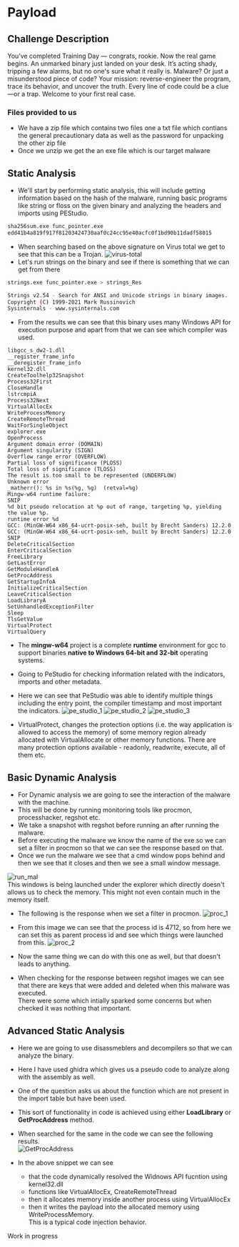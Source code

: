# Payload

## Challenge Description
You’ve completed Training Day — congrats, rookie. Now the real game begins. An unmarked binary just landed on your desk. It’s acting shady, tripping a few alarms, but no one's sure what it really is. Malware? Or just a misunderstood piece of code? Your mission: reverse-engineer the program, trace its behavior, and uncover the truth. Every line of code could be a clue—or a trap. Welcome to your first real case.

### Files provided to us
- We have a zip file which contains two files one a txt file which contians the general precautionary data as well as the password for unpacking the other zip file
- Once we unzip we get the an exe file which is our target malware

## Static Analysis
- We'll start by performing static analysis, this will include getting information based on the hash of the malware, running basic programs like string or floss on the given binary and analyzing the headers and imports using PEStudio.

```sh
sha256sum.exe func_pointer.exe
edd41b4a819f917f81203424730aaf0c24cc95e40acfc0f1bd90b11dadf58015
```
- When searching based on the above signature on Virus total we get to see that this can be a Trojan.
![virus-total](/malware_analysis/Payload/poc_images/virus-total-res.png)
- Let's run strings on the binary and see if there is something that we can get from there
```sh
strings.exe func_pointer.exe > strings_Res

Strings v2.54 - Search for ANSI and Unicode strings in binary images.
Copyright (C) 1999-2021 Mark Russinovich
Sysinternals - www.sysinternals.com
```
- From the results we can see that this binary uses many Windows API for execution purpose and apart from that we can see which compiler was used.
```
libgcc_s_dw2-1.dll
__register_frame_info
__deregister_frame_info
kernel32.dll
CreateToolhelp32Snapshot
Process32First
CloseHandle
lstrcmpiA
Process32Next
VirtualAllocEx
WriteProcessMemory
CreateRemoteThread
WaitForSingleObject
explorer.exe
OpenProcess
Argument domain error (DOMAIN)
Argument singularity (SIGN)
Overflow range error (OVERFLOW)
Partial loss of significance (PLOSS)
Total loss of significance (TLOSS)
The result is too small to be represented (UNDERFLOW)
Unknown error
_matherr(): %s in %s(%g, %g)  (retval=%g)
Mingw-w64 runtime failure:
SNIP
%d bit pseudo relocation at %p out of range, targeting %p, yielding the value %p.
runtime error %d
GCC: (MinGW-W64 x86_64-ucrt-posix-seh, built by Brecht Sanders) 12.2.0
GCC: (MinGW-W64 x86_64-ucrt-posix-seh, built by Brecht Sanders) 12.2.0
SNIP
DeleteCriticalSection
EnterCriticalSection
FreeLibrary
GetLastError
GetModuleHandleA
GetProcAddress
GetStartupInfoA
InitializeCriticalSection
LeaveCriticalSection
LoadLibraryA
SetUnhandledExceptionFilter
Sleep
TlsGetValue
VirtualProtect
VirtualQuery
```
- The **mingw-w64** project is a complete **runtime** environment for gcc to support binaries **native to Windows 64-bit and 32-bit** operating systems.
- Going to PeStudio for checking information related with the indicators, imports and other metadata.
- Here we can see that PeStudio was able to identify multiple things including the entry point, the compiler timestamp and most important the indicators.
![pe_studio_1](/malware_analysis/Payload/poc_images/pe_studio_1.png)
![pe_studio_2](/malware_analysis/Payload/poc_images/pe_studio_2.png)
![pe_studio_3](/malware_analysis/Payload/poc_images/pe_studio_3.png)

- VirtualProtect, changes the protection options (i.e. the way application is allowed to access the memory) of some memory region already allocated with VirtualAllocate or other memory functions. There are many protection options available - readonly, readwrite, execute, all of them etc.

## Basic Dynamic Analysis
- For Dynamic analysis we are going to see the interaction of the malware with the machine.
- This will be done by running monitoring tools like procmon, processhacker, regshot etc.
- We take a snapshot with regshot before running an after running the malware.
- Before executing the malware we know the name of the exe so we can set a filter in procmon so that we can see the response based on that.
- Once we run the malware we see that a cmd window pops behind and then we see that it closes and then we see a small window message.

![run_mal](/malware_analysis/Payload/poc_images/response_while_running_malware.png)\
This windows is being launched under the explorer which directly doesn't allows us to check the memory. This might not even contain much in the memory itself.


- The following is the response when we set a filter in procmon.
![proc_1](/malware_analysis/Payload/poc_images/proc_mon_1.png)

- From this image we can see that the process id is 4712, so from here we can set this as parent process id and see which things were launched from this.
![proc_2](/malware_analysis/Payload/poc_images/proc_mon_2.png)

- Now the same thing we can do with this one as well, but that doesn't leads to anything.

- When checking for the response between regshot images we can see that there are keys that were added and deleted when this malware was executed.\
There were some which intially sparked some concerns but when checked it was nothing that important.


## Advanced Static Analysis
- Here we are going to use disassmeblers and decompilers so that we can analyze the binary.
- Here I have used ghidra which gives us a pseudo code to analyze along with the assembly as well.
- One of the question asks us about the function which are not present in the import table but have been used.
- This sort of functionality in code is achieved using either **LoadLibrary** or **GetProcAddress** method.
- When searched for the same in the code we can see the following results.\
![GetProcAddress](/malware_analysis/Payload/poc_images/GetProcAddress.png)

- In the above snippet we can see 
    - that the code dynamically resolved the Widnows API fucntion using kernel32.dll
    - functions like VirtualAllocEx, CreateRemoteThread
    - then it allocates memory inside another process using VirtualAllocEx
    - then it writes the payload into the allocated memory using WriteProcessMemory.\
    This is a typical code injection behavior.

Work in progress
